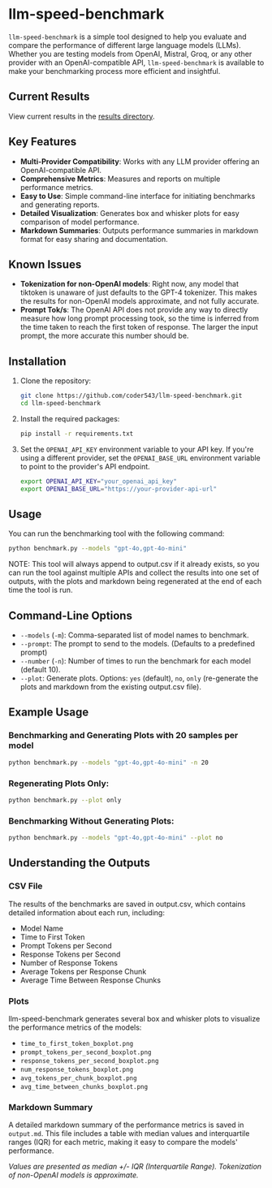 # llm-speed-benchmark

`llm-speed-benchmark` is a simple tool designed to help you evaluate and compare the performance of different large language models (LLMs). Whether you are testing models from OpenAI, Mistral, Groq, or any other provider with an OpenAI-compatible API, `llm-speed-benchmark` is available to make your benchmarking process more efficient and insightful.

## Current Results

View current results in the [results directory](results/README.md).

## Key Features

- **Multi-Provider Compatibility**: Works with any LLM provider offering an OpenAI-compatible API.
- **Comprehensive Metrics**: Measures and reports on multiple performance metrics.
- **Easy to Use**: Simple command-line interface for initiating benchmarks and generating reports.
- **Detailed Visualization**: Generates box and whisker plots for easy comparison of model performance.
- **Markdown Summaries**: Outputs performance summaries in markdown format for easy sharing and documentation.

## Known Issues

- **Tokenization for non-OpenAI models**: Right now, any model that tiktoken is unaware of just defaults to the GPT-4 tokenizer. This makes the results for non-OpenAI models approximate, and not fully accurate.
- **Prompt Tok/s**: The OpenAI API does not provide any way to directly measure how long prompt processing took, so the time is inferred from the time taken to reach the first token of response. The larger the input prompt, the more accurate this number should be.

## Installation

1. Clone the repository:
    ```sh
    git clone https://github.com/coder543/llm-speed-benchmark.git
    cd llm-speed-benchmark
    ```

2. Install the required packages:
    ```sh
    pip install -r requirements.txt
    ```

3. Set the `OPENAI_API_KEY` environment variable to your API key. If you're using a different provider, set the `OPENAI_BASE_URL` environment variable to point to the provider's API endpoint.
    ```sh
    export OPENAI_API_KEY="your_openai_api_key"
    export OPENAI_BASE_URL="https://your-provider-api-url"
    ```

## Usage

You can run the benchmarking tool with the following command:

```sh
python benchmark.py --models "gpt-4o,gpt-4o-mini"
```

NOTE: This tool will always append to output.csv if it already exists, so you can run the tool against multiple APIs and collect the results into one set of outputs, with the plots and markdown being regenerated at the end of each time the tool is run.

## Command-Line Options

- `--models` (`-m`): Comma-separated list of model names to benchmark.
- `--prompt`: The prompt to send to the models. (Defaults to a predefined prompt)
- `--number` (`-n`): Number of times to run the benchmark for each model (default 10).
- `--plot`: Generate plots. Options: `yes` (default), `no`, `only` (re-generate the plots and markdown from the existing output.csv file).

## Example Usage

### Benchmarking and Generating Plots with 20 samples per model

```sh
python benchmark.py --models "gpt-4o,gpt-4o-mini" -n 20
```

### Regenerating Plots Only:

```sh
python benchmark.py --plot only
```

### Benchmarking Without Generating Plots:

```sh
python benchmark.py --models "gpt-4o,gpt-4o-mini" --plot no
```

## Understanding the Outputs

### CSV File

The results of the benchmarks are saved in output.csv, which contains detailed information about each run, including:

- Model Name
- Time to First Token
- Prompt Tokens per Second
- Response Tokens per Second
- Number of Response Tokens
- Average Tokens per Response Chunk
- Average Time Between Response Chunks

### Plots

llm-speed-benchmark generates several box and whisker plots to visualize the performance metrics of the models:

- `time_to_first_token_boxplot.png`
- `prompt_tokens_per_second_boxplot.png`
- `response_tokens_per_second_boxplot.png`
- `num_response_tokens_boxplot.png`
- `avg_tokens_per_chunk_boxplot.png`
- `avg_time_between_chunks_boxplot.png`

### Markdown Summary

A detailed markdown summary of the performance metrics is saved in `output.md`. This file includes a table with median values and interquartile ranges (IQR) for each metric, making it easy to compare the models' performance.

*Values are presented as median +/- IQR (Interquartile Range). Tokenization of non-OpenAI models is approximate.*